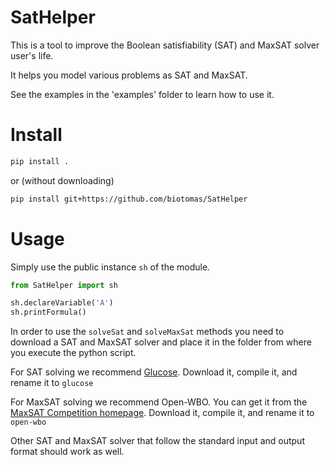 SatHelper
=========

This is a tool to improve the Boolean satisfiability (SAT) and MaxSAT solver user's life.

It helps you model various problems as SAT and MaxSAT.

See the examples in the 'examples' folder to learn how to use it.


Install
=======

```bash
pip install .
```

or (without downloading)
```bash
pip install git+https://github.com/biotomas/SatHelper
```



Usage
=====

Simply use the public instance `sh` of the module.

```python
from SatHelper import sh

sh.declareVariable('A')
sh.printFormula()
```

In order to use the `solveSat` and `solveMaxSat` methods you need to
download a SAT and MaxSAT solver and place it in the folder from where
you execute the python script.

For SAT solving we recommend [Glucose](https://www.labri.fr/perso/lsimon/glucose/).
Download it, compile it, and rename it to `glucose`

For MaxSAT solving we recommend Open-WBO. You can get it from the
[MaxSAT Competition homepage](https://maxsat-evaluations.github.io/2021/mse21-solver-src/complete/open-wbo-res.zip).
Download it, compile it, and rename it to `open-wbo`

Other SAT and MaxSAT solver that follow the standard input and output format should work as well.

